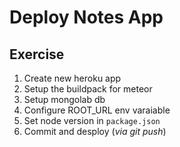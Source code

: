 # Deploy Notes App
## Exercise
1. Create new heroku app
2. Setup the buildpack for meteor
3. Setup mongolab db
4. Configure ROOT_URL env varaiable
5. Set node version in `package.json`
6. Commit and desploy (_via git push_)


